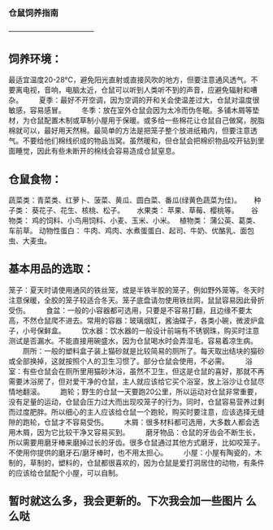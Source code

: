 ### 仓鼠饲养指南
————————————
## 饲养环境：
最适宜温度20-28℃，避免阳光直射或直接风吹的地方，但要注意通风透气。不要离电视，音响，电脑太近，仓鼠可以听到人类听不到的声音，应避免辐射和嘈杂。
　　夏季：最好不开空调，因为空调的开和关会使温差过大，仓鼠对温度很敏感，容易感冒。
　　冬季：放在室外仓鼠会因为太冷而伪冬眠。多铺木屑等垫材，为仓鼠配置木制或草制小屋用于保暖。或多给一些棉花让仓鼠自己做窝，脱脂棉就可以，最好用天然棉。最简单的方法是把笼子整个放进纸箱内，但要注意透气。不要给他们棉线织成的物品当窝。虽然暖和，但仓鼠会把棉织物品咬开钻到里面睡觉，因此有些未断开的棉线会容易造成仓鼠窒息。
## 仓鼠食物：
蔬菜类：青菜类、红萝卜、菠菜、黄瓜、圆白菜、番瓜(绿黄色蔬菜为佳)。　　
种子类： 葵花子、花生、核桃、松子。　　
水果类： 苹果、草莓、樱桃等。　　
谷物类： 鸡的饲料、小鸟用饲料、小麦、玉米、小米。　
植物类： 蒲公英、葛类、车前草。
动物性蛋白： 牛肉、鸡肉、水煮蛋蛋白、起司、牛奶、优酪乳、面包虫、大麦虫。
## 基本用品的选取：
笼子：夏天时请使用通风的铁丝笼，或是半铁半胶的笼子，例如野外笼等。冬天时注意保暖，全胶的笼子较适合冬天。笼子底盘请勿使用铁丝网，鼠鼠容易因此骨折受伤。
　　食盆：一般的小容器都可选用，只要是不容易打翻，且边缘不要太高，不然仓鼠爬不进去。常用的容器：玻璃烟缸，酱油碟子，各类小碗，微波炉盒子，小号保鲜盒。
　　饮水器：饮水器的一般设计前端有不锈钢珠，购买时注意测试是否漏水。不能直接用碗盛水，因为仓鼠喝水时会弄湿毛，容易着凉生病。
　　厕所：一般的塑料盒子装上猫砂就是比较简易的厕所了。每天取出结块的猫砂或全部换掉，这就按照个人的卫生习惯了。部分仓鼠会使用，不必需。
　　浴室：有些仓鼠会在厕所里用猫砂沐浴，虽然不卫生，但这是仓鼠的喜好，那就不再需要沐浴房了，但对爱干净的仓鼠，主人就应该给它买个浴室，放上浴沙让仓鼠尽情地翻滚。
　　跑轮；野生的仓鼠一天要跑20公里，所以运动对仓鼠非常重要，没有足量的运动，仓鼠会压力过大而出现咬笼子的行为。同时，仓鼠容易营养过剩而过度肥胖。所以细心的主人应该给仓鼠一个跑轮，购买时要注意，应该选择无缝隙的跑轮，仓鼠才不容易受伤。
　　木屑：很多材料都可选用，大多数人都会选用木屑，因为它比较干净又容易买到。
　　磨牙物品：仓鼠的牙齿会不断生长，所以需要用磨牙棒来磨掉过长的牙齿。很多仓鼠通过其他方式磨牙，比如咬笼子。不使用你提供的磨牙石/磨牙棒时，也不用太担心。
　　小屋：小屋有陶瓷的，木制的，草制的，塑料的，仓鼠都很喜欢的，因为仓鼠是爱打洞居住的动物，有条件的应该给仓鼠配个小屋，可以自制。
  
  ## 暂时就这么多，我会更新的。下次我会加一些图片    么么哒
